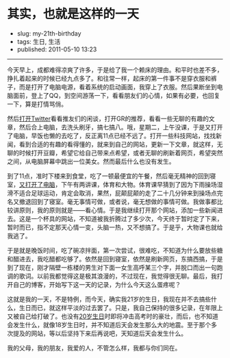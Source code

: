 # 其实，也就是这样的一天

- slug: my-21th-birthday
- tags: 生日, 生活
- published: 2011-05-10 13:23

----------

今天早上，成都难得凉爽了许多，于是给了我一个赖床的理由。和平时也差不多，挣扎着起来的时候已经九点多了。和往常一样，起床的第一件事不是穿衣服和裤子，而是打开了电脑电源，看着系统的启动画面，我穿上了衣服。然后果断坐到电脑面前，登上了QQ，到空间游荡一下，看看朋友们的心情，如果有必要，也回复一下，算是打情骂俏。

然后[打开Twitter][1]看看推友们的闲谈，打开GR的推荐，看看一些无聊的有趣的文章，然后合上电脑，去洗头刷牙，搞七搞八。哦，星期二，上午没课，于是又打开了电脑，早饭也懒的去吃了，反正离11点已经不远了。打开一些科技网站，找找新闻，看到合适的有趣的看得懂的，就来到自己的网站，更新一下文章，就这样，无聊的时候打开豆瓣，希望它给自己带来点希望，或者无聊的刷新着网页，希望突然之间，从电脑屏幕中跳出一位美女。然而最后什么也没有发生。

到了11点，准时下楼来到食堂，吃了一顿最便宜的午餐，然后毫无精神的回到寝室，[又打开了电脑][2]，下午有两讲课，体育和大物。体育课早猜到了因为下雨操场湿滑不适合足球运动，肯定会取消，果然，屁颠屁颠的走了二十几分钟来到操场点完名又撤退回到了寝室。毫无事情可做，或者说，毫无想做的事情可做。我做事都比较讲原则，我的原则就是——看心情。于是我继续打开那个网站，添加一些新闻进去。这是一个杯具的网站，不知道被我折腾过了多少次，今天终于暂时定了下来，暂时而已，指不定那天心情一变，头脑一热，又不想搞了。于是乎，大物课也就给我逃了。

于是就是晚饭时间，吃了碗凉拌面，第一次尝试，很难吃，不知道为什么要放些糖和醋进去，我吃醋都吃够了。依然是回到寝室，依然是刷新网页，东搞西搞，于是到了现在，刚才隔壁一栋楼的男生对下面一女生高呼某三个字，并脱口而出一句跑调的歌词。以前我都觉得这是极其浪漫的，不过现在，我觉得很无聊。最后，我打开自己的博客，开始写下这一天的记录，为什么今天这么蛋疼呢？

这就是我的一天，不是特例，而今天，确实我21岁的生日，我现在并不去搞些什么，生日而已，就这样平淡的过去罢了。只是，我自己保持的很多记录，在年限上又被自己给打破了。也没有[20岁生日][3]时即将冲击高考时的豪壮，而后，也不知道会发生什么，就像18岁生日时，并不知道后天会发生那么大的地震。至于那个多次提及的网站，等以后坚持下来后再说吧，天知道后天会发生什么。

我的父母，我的朋友，我爱的人，不管怎么样，我都与你们同在。

[1]: /my-twitter-use-experience
[2]: /first-notebook-windows7-password
[3]: /my-20th-birthday